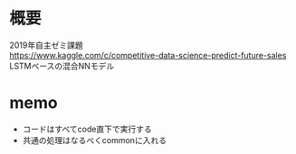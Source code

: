 # 概要
2019年自主ゼミ課題<br>
https://www.kaggle.com/c/competitive-data-science-predict-future-sales<br>
LSTMベースの混合NNモデル<br>

# memo
- コードはすべてcode直下で実行する
- 共通の処理はなるべくcommonに入れる